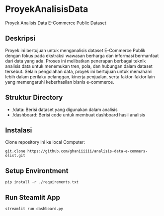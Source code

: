 # ProyekAnalisisData
Proyek Analisis Data E-Commerce Public Dataset
## Deskripsi
Proyek ini bertujuan untuk menganalisis dataset E-Commerce Publik dengan fokus pada ekstraksi wawasan berharga dan informasi bermanfaat dari data yang ada. Proses ini melibatkan penerapan berbagai teknik analisis data untuk menemukan tren, pola, dan hubungan dalam dataset tersebut. Selain pengolahan data, proyek ini bertujuan untuk memahami lebih dalam perilaku pelanggan, kinerja penjualan, serta faktor-faktor lain yang memengaruhi keberhasilan bisnis e-commerce.
## Struktur Directory
- /data: Berisi dataset yang digunakan dalam analisis
- /dashboard: Berisi code untuk membuat dashboard hasil analisis
## Instalasi
Clone repository ini ke local Computer:
```
git.clone https://github.com/ghaniiiiii/analisis-data-e-commers-olist.git
```
## Setup Environtment
```
pip install -r ./requirements.txt
```
## Run Steamlit App
```
streamlit run dashboard.py
```